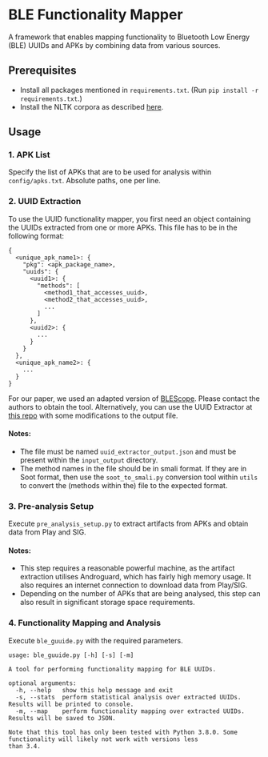 # BLE Functionality Mapper
A framework that enables mapping functionality to Bluetooth Low Energy (BLE) UUIDs and APKs by combining data from various sources.

## Prerequisites
* Install all packages mentioned in `requirements.txt`. (Run `pip install -r requirements.txt`.)
* Install the NLTK corpora as described [here](https://www.nltk.org/data.html).

## Usage
### 1. APK List
Specify the list of APKs that are to be used for analysis within `config/apks.txt`. Absolute paths, one per line.

### 2. UUID Extraction
To use the UUID functionality mapper, you first need an object containing the UUIDs extracted from one or more APKs. This file has to be in the following format:
```
{
  <unique_apk_name1>: {
    "pkg": <apk_package_name>,
    "uuids": {
      <uuid1>: {
        "methods": [
          <method1_that_accesses_uuid>,
          <method2_that_accesses_uuid>,
          ...
        ]
      },
      <uuid2>: {
        ...
      }
    }
  },
  <unique_apk_name2>: {
    ...
  }
}
```

For our paper, we used an adapted version of [BLEScope](https://dl.acm.org/doi/10.1145/3319535.3354240). Please contact the authors to obtain the tool. Alternatively, you can use the UUID Extractor at [this repo](https://github.com/projectbtle/uuid-extractor) with some modifications to the output file. 

#### Notes:
* The file must be named `uuid_extractor_output.json` and must be present within the `input_output` directory.
* The method names in the file should be in smali format. If they are in Soot format, then use the `soot_to_smali.py` conversion tool within `utils` to convert the (methods within the) file to the expected format.

### 3. Pre-analysis Setup
Execute `pre_analysis_setup.py` to extract artifacts from APKs and obtain data from Play and SIG. 

#### Notes:
* This step requires a reasonable powerful machine, as the artifact extraction utilises Androguard, which has fairly high memory usage. It also requires an internet connection to download data from Play/SIG.
* Depending on the number of APKs that are being analysed, this step can also result in significant storage space requirements.

### 4. Functionality Mapping and Analysis
Execute `ble_guuide.py` with the required parameters.

```
usage: ble_guuide.py [-h] [-s] [-m]

A tool for performing functionality mapping for BLE UUIDs.

optional arguments:
  -h, --help   show this help message and exit
  -s, --stats  perform statistical analysis over extracted UUIDs. Results will be printed to console.
  -m, --map    perform functionality mapping over extracted UUIDs. Results will be saved to JSON.

Note that this tool has only been tested with Python 3.8.0. Some functionality will likely not work with versions less
than 3.4.
```